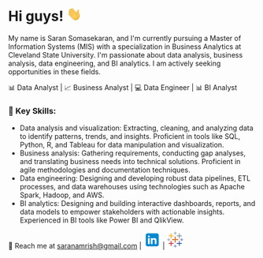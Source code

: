 # Hi guys! <img src= "https://github.com/SaranSekaran/SaranSekaran/raw/main/wave.gif" width="30" >
My name is Saran Somasekaran, and I'm currently pursuing a Master of Information Systems (MIS) with a specialization in Business Analytics at Cleveland State University. I'm passionate about data analysis, business analysis, data engineering, and BI analytics. I am actively seeking opportunities in these fields.

📊 Data Analyst | 📈 Business Analyst | 💻 Data Engineer | 📊 BI Analyst

### 🌟 Key Skills:
- Data analysis and visualization: Extracting, cleaning, and analyzing data to identify patterns, trends, and insights. Proficient in tools like SQL, Python, R, and Tableau for data manipulation and visualization.
- Business analysis: Gathering requirements, conducting gap analyses, and translating business needs into technical solutions. Proficient in agile methodologies and documentation techniques.
- Data engineering: Designing and developing robust data pipelines, ETL processes, and data warehouses using technologies such as Apache Spark, Hadoop, and AWS.
- BI analytics: Designing and building interactive dashboards, reports, and data models to empower stakeholders with actionable insights. Experienced in BI tools like Power BI and QlikView.

📧 Reach me at saranamrish@gmail.com | [<img src='https://github.com/SaranSekaran/SaranSekaran/blob/main/icons8-linkedin-96.png' alt='linkedin' height='35'>](https://www.linkedin.com/in/https://www.linkedin.com/feed//) | [<img src='https://github.com/SaranSekaran/SaranSekaran/blob/main/icons8-tableau-software-96.png' alt='tableau' height='35'>](https://public.tableau.com/app/profile/saran.somasekaran)

